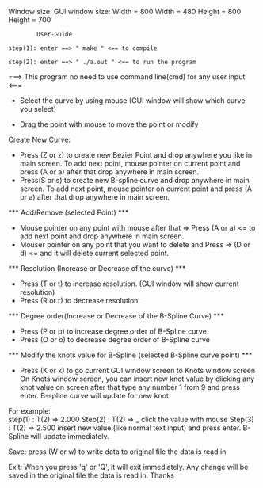 

Window size: 		GUI window size:
	Width = 800		Width = 480
	Height = 800 		Height = 700
	
			User-Guide
 
	step(1): enter ==> " make " <== to compile

	step(2): enter ==> " ./a.out " <== to run the program

===> This program no need to use command line(cmd) for any user input <===

- Select the curve by using mouse (GUI window will show which curve you select)

- Drag the point with mouse to move the point or modify

Create New Curve:

- Press (Z or z) to create new Bezier Point and drop anywhere you like in main screen. To add next point, mouse pointer on current point and press (A or a) after that drop anywhere in main screen.
- Press(S or s) to create new B-spline curve and drop anywhere in main screen. To add next point, mouse pointer on current point and press (A or a) after that drop anywhere in main screen.

*** Add/Remove (selected Point) ***

- Mouse pointer on any point with mouse after that => Press (A or a) <= to add next point and drop anywhere in main screen.
- Mouser pointer on any point that you want to delete and Press => (D or d) <= and it will delete current selected point.
 
*** Resolution (Increase or Decrease of the curve) ***

- Press (T or t) to increase resolution. (GUI window will show current resolution)
- Press (R or r) to decrease resolution.

*** Degree order(Increase or Decrease of the B-Spline Curve) ***

- Press (P or p) to increase degree order of B-Spline curve
- Press (O or o) to decrease degree order of B-Spline curve

*** Modify the knots value for B-Spline (selected B-Spline curve point) ***
- Press (K or k) to go current GUI window screen to Knots window screen
On Knots window screen, you can insert new knot value by clicking any knot value on screen
after that type any number 1 from 9 and press enter. B-spline curve will update for new knot.

For example:	
step(1) : T(2) => 2.000
Step(2) : T(2) => _	click the value with mouse
Step(3) : T(2) => 2.500 insert new value (like normal text input) and press enter. B-Spline will update immediately.


Save: press (W or w) to write data to original file the data is read in

Exit: When you press 'q' or 'Q', it will exit immediately. Any change will be saved in the original file the data is read in. Thanks

	      
	      